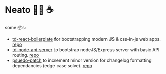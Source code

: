 # Neato 🧑‍💻 ☕

some 📦s: 

- [td-react-boilerplate](https://www.npmjs.com/package/generator-td-react-boilerplate) for bootstrapping modern JS & css-in-js web apps. [repo](https://github.com/tomdaniels/generator-react-boilerplate)
- [td-node-api-server](https://www.npmjs.com/package/generator-td-node-api-server) to bootstrap nodeJS/Express server with basic API routing. [repo](https://github.com/tomdaniels/generator-td-node-api-server)
- [psuedo-patch](https://www.npmjs.com/package/pseudo-patch) to increment minor version for changelog formatting dependancies (edge case solve). [repo](https://github.com/tomdaniels/pseudo-patch)
